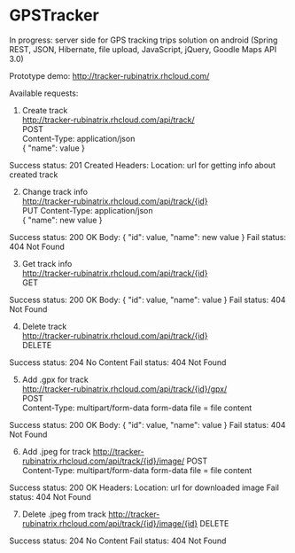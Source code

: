 # GPSTracker
In progress: server side for GPS tracking trips solution on android (Spring REST, JSON, Hibernate, file upload, JavaScript, jQuery, Goodle Maps API 3.0)

Prototype demo: http://tracker-rubinatrix.rhcloud.com/

Available requests:

1)	Create track	
http://tracker-rubinatrix.rhcloud.com/api/track/	
POST	
Content-Type: application/json	
{
  "name": value
}
	
Success status: 201 Created
Headers:
Location: url for getting info about created track

2)	Change track info	
http://tracker-rubinatrix.rhcloud.com/api/track/{id}	
PUT	
Content-Type: application/json	
{
  "name": new value
}

Success status: 200 OK
Body:
{
  "id": value,
  "name": new value
}
Fail status: 404 Not Found

3)	Get track info	
http://tracker-rubinatrix.rhcloud.com/api/track/{id}	
GET			

Success status: 200 OK
Body:
{
  "id": value,
  "name": value
}
Fail status: 404 Not Found

4)	Delete track	
http://tracker-rubinatrix.rhcloud.com/api/track/{id}	
DELETE			

Success status: 204 No Content
Fail status: 404 Not Found

5)	Add .gpx for track	
http://tracker-rubinatrix.rhcloud.com/api/track/{id}/gpx/	
POST	
Content-Type: multipart/form-data
form-data
file = file content	

Success status: 200 OK
Body:
{
  "id": value,
  "name": value
}
Fail status: 404 Not Found

6)	Add .jpeg for track	
http://tracker-rubinatrix.rhcloud.com/api/track/{id}/image/	
POST	
Content-Type: multipart/form-data
form-data
file = file content	

Success status: 200 OK
Headers:
Location: url for downloaded image
Fail status: 404 Not Found

7)	Delete .jpeg from track	
http://tracker-rubinatrix.rhcloud.com/api/track/{id}/image/{id}	
DELETE			

Success status: 204 No Content
Fail status: 404 Not Found
